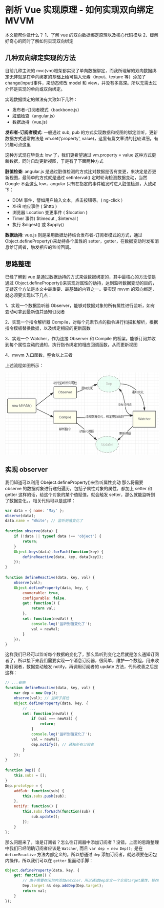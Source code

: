 # 剖析 Vue 实现原理 - 如何实现双向绑定 MVVM

本文能帮你做什么？
1、了解 vue 的双向数据绑定原理以及核心代码模块
2、缓解好奇心的同时了解如何实现双向绑定

## 几种双向绑定实现的方法

目前几种主流的 mvc(vm)框架都实现了单向数据绑定，而我所理解的双向数据绑定无非就是在单向绑定的基础上给可输入元素（input、textare 等）添加了 change(input)事件，来动态修改 model 和 view，并没有多高深。所以无需太过介怀是实现的单向或双向绑定。

实现数据绑定的做法有大致如下几种：

-   发布者-订阅者模式（backbone.js）
-   脏值检查（angular.js）
-   数据劫持（vue.js）

**发布者-订阅者模式**: 一般通过 sub, pub 的方式实现数据和视图的绑定监听，更新数据方式通常做法是 vm.set('property', value)，这里有篇文章讲的比较详细，有兴趣可点这里

这种方式现在毕竟太 low 了，我们更希望通过 vm.property = value 这种方式更新数据，同时自动更新视图，于是有了下面两种方式

**脏值检查**: angular.js 是通过脏值检测的方式比对数据是否有变更，来决定是否更新视图，最简单的方式就是通过 setInterval() 定时轮询检测数据变动，当然 Google 不会这么 low，angular 只有在指定的事件触发时进入脏值检测，大致如下：

-   DOM 事件，譬如用户输入文本，点击按钮等。( ng-click )
-   XHR 响应事件 ( \$http )
-   浏览器 Location 变更事件 ( \$location )
-   Timer 事件( $timeout , $interval )
-   执行 $digest() 或 $apply()

**数据劫持**: vue.js 则是采用数据劫持结合发布者-订阅者模式的方式，通过 Object.defineProperty()来劫持各个属性的 setter，getter，在数据变动时发布消息给订阅者，触发相应的监听回调。

## 思路整理

已经了解到 vue 是通过数据劫持的方式来做数据绑定的，其中最核心的方法便是通过 Object.defineProperty()来实现对属性的劫持，达到监听数据变动的目的，无疑这个方法是本文中最重要、最基础的内容之一。要实现 mvvm 的双向绑定，就必须要实现以下几点：

1、实现一个数据监听器 Observer，能够对数据对象的所有属性进行监听，如有变动可拿到最新值并通知订阅者

2、实现一个指令解析器 Compile，对每个元素节点的指令进行扫描和解析，根据指令模板替换数据，以及绑定相应的更新函数

3、实现一个 Watcher，作为连接 Observer 和 Compile 的桥梁，能够订阅并收到每个属性变动的通知，执行指令绑定的相应回调函数，从而更新视图

4、mvvm 入口函数，整合以上三者

上述流程如图所示：

![](./img/2.png)

## 实现 observer

我们知道可以利用 Obeject.defineProperty()来监听属性变动 那么将需要 observe 的数据对象进行递归遍历，包括子属性对象的属性，都加上 setter 和 getter 这样的话，给这个对象的某个值赋值，就会触发 setter，那么就能监听到了数据变化。。相关代码可以是这样：

```javascript
var data = { name: 'May' };
observe(data);
data.name = 'White'; // 监听到值变化了

function observe(data) {
    if (!data || typeof data !== 'object') {
        return;
    }
    Object.keys(data).forEach(function(key) {
        defineReactive(data, key, data[key]);
    });
}

function defineReactive(data, key, val) {
    observe(val);
    Object.defineProperty(data, key, {
        enumerable: true,
        configurable: false,
        get: function() {
            return val;
        },
        set: function(newVal) {
            console.log('监听到值变化了');
            val = newVal;
        }
    });
}
```

这样我们已经可以监听每个数据的变化了，那么监听到变化之后就是怎么通知订阅者了，所以接下来我们需要实现一个消息订阅器，很简单，维护一个数组，用来收集订阅者，数据变动触发 notify，再调用订阅者的 update 方法，代码改善之后是这样：

```javascript
// ...省略
function defineReactive(data, key, val) {
    var dep = new Dep();
    observe(val); // 监听子属性
    Object.defineProperty(data, key, {
        // ...
        set: function(newVal) {
            if (val === newVal) {
                return;
            }
            console.log('监听到值变化了');
            val = newVal;
            dep.notify(); // 通知所有订阅者
        }
    });
}

function Dep() {
    this.subs = [];
}
Dep.prototype = {
    addSub: function(sub) {
        this.subs.push(sub);
    },
    notify: function() {
        this.subs.forEach(function(sub) {
            sub.update();
        });
    }
};
```

那么问题来了，谁是订阅者？怎么往订阅器中添加订阅者？没错，上面的思路整理中我们已经明确订阅者应该是 `Watcher`, 而且 `var dep = new Dep();` 是在 `defineReactive` 方法内部定义的，所以想通过 `dep` 添加订阅者，就必须要在闭包内操作，所以我们可以在 `getter` 里面动手脚：

```javascript
Object.defineProperty(data, key, {
    get: function() {
        // 由于需要在闭包内添加watcher，所以通过Dep定义一个全局target属性，暂存watcher, 添加完移除
        Dep.target && dep.addDep(Dep.target);
        return val;
    }
});
```
